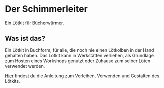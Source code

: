 # Der Schimmerleiter
Ein Lötkit für Bücherwürmer.

## Was ist das?
Ein Lötkit in Buchform, für alle, die noch nie einen Lötkolben in der Hand gehalten haben.
Das Lötkit kann in Werkstätten verliehen, als Grundlage zum Hosten eines Workshops genutzt oder Zuhause zum selber Löten verwendet werden.

[Hier](https://tibifant.github.io/schimmerleiter/) findest du die Anleitung zum Verleihen, Verwenden und Gestalten des Lötkits.